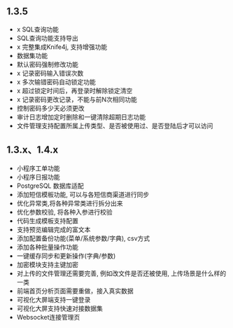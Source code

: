 ## 1.3.5
- x SQL查询功能
- SQL查询功能支持导出
- x 完整集成Knife4j, 支持增强功能
- 数据集功能
- 默认密码强制修改功能
- x 记录密码输入错误次数
- x 多次输错密码自动锁定功能
- x 超过锁定时间后，再登录时解除锁定清空
- x 记录密码更改记录，不能与前N次相同功能
- 控制密码多少天必须更改
- 审计日志增加定时删除和一键清除超期日志功能
- 文件管理支持配置所属上传类型、是否被使用过、是否登陆后才可以访问
## 1.3.x、1.4.x
- 小程序工单功能
- 小程序日报功能
- PostgreSQL 数据库适配
- 添加短信模板功能, 可以与各短信商渠道进行同步
- 优化异常类,将各种异常类进行拆分出来
- 优化参数校验, 将各种入参进行校验
- 代码生成模板支持配置
- 支持预览编辑完成的富文本
- 添加配置备份功能(菜单/系统参数/字典), csv方式
- 添加各种批量操作功能
- 一键缓存同步和更新操作(字典/参数)
- 加密模块支持主键加密
- 对上传的文件管理还需要完善, 例如改文件是否还被使用, 上传场景是什么样的一类
- 前端首页分析页面需要重做，接入真实数据
- 可视化大屏端支持一键登录
- 可视化大屏支持快速对接数据集
- Websocket连接管理页
